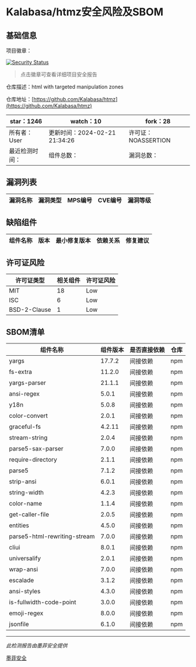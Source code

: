 # Kalabasa/htmz安全风险及SBOM

## 基础信息

项目徽章：

[![Security Status](https://www.murphysec.com/platform3/v31/badge/1760739458183909376.svg)](https://www.murphysec.com/console/report/1760387470554931200/1760739458183909376)

> 点击徽章可查看详细项目安全报告

仓库描述：html with targeted manipulation zones

仓库地址：[https://github.com/Kalabasa/htmz](https://github.com/Kalabasa/htmz)

| star：1246 | watch：10 | fork：28 |
| ----------- | -------------- | ------------ |
| 所有者：User | 更新时间：2024-02-21 21:34:26 | 许可证：NOASSERTION |
| 最近检测时间： | 组件总数： | 漏洞总数： |




## 漏洞列表

| 漏洞名称 | 漏洞类型 | MPS编号 | CVE编号 | 漏洞等级 |
| ------- | ------ | ------- | ------ | ----- |





## 缺陷组件

| 组件名称 | 版本 | 最小修复版本 | 依赖关系 | 修复建议 |
| -------- | ---- | ------------ | -------- | -------- |





## 许可证风险

| 许可证类型 | 相关组件 | 许可证风险 |
| ---------- | -------- | ---------- |
|MIT|18|Low|
|ISC|6|Low|
|BSD-2-Clause|1|Low|




## SBOM清单

| 组件名称 | 组件版本 | 是否直接依赖 | 仓库 |
| -------- | -------- | ------------ | ---- |
|yargs|17.7.2|间接依赖|npm|
|fs-extra|11.2.0|间接依赖|npm|
|yargs-parser|21.1.1|间接依赖|npm|
|ansi-regex|5.0.1|间接依赖|npm|
|y18n|5.0.8|间接依赖|npm|
|color-convert|2.0.1|间接依赖|npm|
|graceful-fs|4.2.11|间接依赖|npm|
|stream-string|2.0.4|间接依赖|npm|
|parse5-sax-parser|7.0.0|间接依赖|npm|
|require-directory|2.1.1|间接依赖|npm|
|parse5|7.1.2|间接依赖|npm|
|strip-ansi|6.0.1|间接依赖|npm|
|string-width|4.2.3|间接依赖|npm|
|color-name|1.1.4|间接依赖|npm|
|get-caller-file|2.0.5|间接依赖|npm|
|entities|4.5.0|间接依赖|npm|
|parse5-html-rewriting-stream|7.0.0|间接依赖|npm|
|cliui|8.0.1|间接依赖|npm|
|universalify|2.0.1|间接依赖|npm|
|wrap-ansi|7.0.0|间接依赖|npm|
|escalade|3.1.2|间接依赖|npm|
|ansi-styles|4.3.0|间接依赖|npm|
|is-fullwidth-code-point|3.0.0|间接依赖|npm|
|emoji-regex|8.0.0|间接依赖|npm|
|jsonfile|6.1.0|间接依赖|npm|


------

*此检测报告由墨菲安全提供*

[墨菲安全](www.murphysec.com)